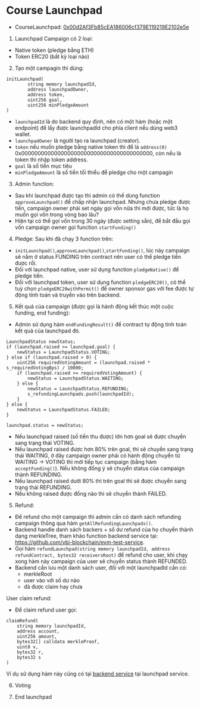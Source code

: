 # Course Launchpad

- CourseLaunchpad: [0x00d2Af3Fb85cEA186006cf379E119219E2102e5e](https://sepolia.basescan.org/address/0x00d2af3fb85cea186006cf379e119219e2102e5e)

1. Launchpad Campaign có 2 loại: 
- Native token (pledge bằng ETH)
- Token ERC20 (bất kỳ loại nào)

2. Tạo một campagin thì dùng:

```solidity
initLaunchpad(
        string memory launchpadId,
        address launchpadOwner,
        address token,
        uint256 goal,
        uint256 minPledgeAmount
)
```

- `launchpadId` là do backend quy định, nên có một hàm (hoặc một endpoint) để lấy được launchpadId cho phía client nếu dùng web3 wallet.
- `launchpadOwner` là người tạo ra launchpad (creator).
- `token` nếu muốn pledge bằng native token thì để là `address(0)` 0x0000000000000000000000000000000000000000, còn nếu là token thì nhập token address.
- `goal` là số tiền mục tiêu
- `minPledgeAmount` là số tiền tối thiểu để pledge cho một campagin

3. Admin function:

- Sau khi launchpad được tạo thì admin có thể dùng function `approveLaunchpad()` để chấp nhận launchpad. Nhưng chưa pledge được tiền, campaign owner phải set ngày gọi vốn nữa thì mới được, tức là họ muốn gọi vốn trong vòng bao lâu?
- Hiện tại có thể gọi vốn trong 30 ngày (được setting sẵn), để bắt đầu gọi vốn campaign owner gọi function `startFunding()`

4. Pledge: 
Sau khi đã chạy 3 function trên:
- `initLaunchpad()`,`approveLaunchpad()`,`startFunding()`, lúc này campaign sẽ nằm ở status FUNDING trên contract nên user có thể pledge tiền được rồi.
- Đối với launchpad native, user sử dụng function `pledgeNative()` để pledge tiền.
- Đối với launchpad token, user sử dụng function `pledgeERC20()`, có thể tuỳ chọn `pledgeERC20withPermit()` để owner sponsor gas với fee được tự động tính toán và truyền vào trên backend.

5. Kết quả của campaign (được gọi là hành động kết thúc một cuộc funding, end funding):
- Admin sử dụng hàm `endFundingResult()` để contract tự động tính toán kết quả của launchpad đó.

```solidity
LaunchpadStatus newStatus;
if (launchpad.raised >= launchpad.goal) {
    newStatus = LaunchpadStatus.VOTING;
} else if (launchpad.raised > 0) {
    uint256 requiredVotingAmount = (launchpad.raised * s_requiredVotingBps) / 10000;
    if (launchpad.raised >= requiredVotingAmount) {
        newStatus = LaunchpadStatus.WAITING;
    } else {
        newStatus = LaunchpadStatus.REFUNDING;
        s_refundingLaunchpads.push(launchpadId);
    }
} else {
    newStatus = LaunchpadStatus.FAILED;
}

launchpad.status = newStatus;
```

- Nếu launchpad raised (số tiền thu được) lớn hơn goal sẽ được chuyển sang trạng thái VOTING.
- Nếu launchpad raised được hơn 80% trên goal, thì sẽ chuyển sang trạng thái WAITING, ở đây campaign owner phải có hành động chuyển từ WAITING -> VOTING thì mới tiếp tục campaign (bằng hàm `acceptFunding()`). Nếu không đồng ý sẽ chuyển status của campaign thành REFUNDING.
- Nếu launchpad raised dưới 80% thì trên goal thì sẽ được chuyển sang trạng thái REFUNDING. 
- Nếu không raised được đồng nào thì sẽ chuyển thành FAILED.

5. Refund:
- Để refund cho một campaign thì admin cần có danh sách refunding campaign thông qua hàm `getAllRefundingLaunchpads()`.
- Backend handle danh sách backers + số dư refund của họ chuyển thành dạng merkleTree, tham khảo function backend service tại: https://github.com/vbi-blockchain/evm-test-service.
- Gọi hàm `refundLaunchpad(string memory launchpadId, address refundContract, bytes32 receiversRoot)` để refund cho user, khi chạy xong hàm này campaign của user sẽ chuyển status thành REFUNDED. 
- Backend cần lưu một danh sách user, đối với một launchpadId cần có:
  - merkleRoot
  - user vào với số dư nào
  - đã được claim hay chưa

User claim refund:

- Để claim refund user gọi:

``` solidity
claimRefund(
    string memory launchpadId,
    address account, 
    uint256 amount,
    bytes32[] calldata merkleProof,
    uint8 v,
    bytes32 r,
    bytes32 s
)
```

Ví dụ sử dụng hàm này cũng có tại [backend service](https://github.com/vbi-blockchain/evm-test-service) tại launchpad service.

6. Voting

7. End launchpad